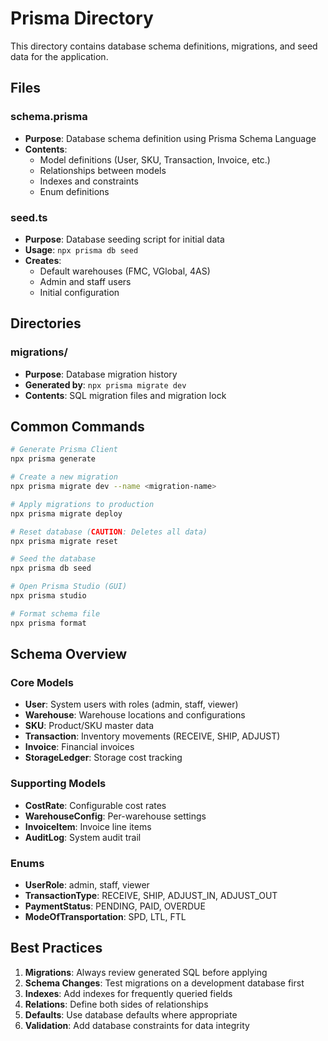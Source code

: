# Prisma Directory

This directory contains database schema definitions, migrations, and seed data for the application.

## Files

### schema.prisma
- **Purpose**: Database schema definition using Prisma Schema Language
- **Contents**: 
  - Model definitions (User, SKU, Transaction, Invoice, etc.)
  - Relationships between models
  - Indexes and constraints
  - Enum definitions

### seed.ts
- **Purpose**: Database seeding script for initial data
- **Usage**: `npx prisma db seed`
- **Creates**:
  - Default warehouses (FMC, VGlobal, 4AS)
  - Admin and staff users
  - Initial configuration

## Directories

### migrations/
- **Purpose**: Database migration history
- **Generated by**: `npx prisma migrate dev`
- **Contents**: SQL migration files and migration lock

## Common Commands

```bash
# Generate Prisma Client
npx prisma generate

# Create a new migration
npx prisma migrate dev --name <migration-name>

# Apply migrations to production
npx prisma migrate deploy

# Reset database (CAUTION: Deletes all data)
npx prisma migrate reset

# Seed the database
npx prisma db seed

# Open Prisma Studio (GUI)
npx prisma studio

# Format schema file
npx prisma format
```

## Schema Overview

### Core Models
- **User**: System users with roles (admin, staff, viewer)
- **Warehouse**: Warehouse locations and configurations
- **SKU**: Product/SKU master data
- **Transaction**: Inventory movements (RECEIVE, SHIP, ADJUST)
- **Invoice**: Financial invoices
- **StorageLedger**: Storage cost tracking

### Supporting Models
- **CostRate**: Configurable cost rates
- **WarehouseConfig**: Per-warehouse settings
- **InvoiceItem**: Invoice line items
- **AuditLog**: System audit trail

### Enums
- **UserRole**: admin, staff, viewer
- **TransactionType**: RECEIVE, SHIP, ADJUST_IN, ADJUST_OUT
- **PaymentStatus**: PENDING, PAID, OVERDUE
- **ModeOfTransportation**: SPD, LTL, FTL

## Best Practices

1. **Migrations**: Always review generated SQL before applying
2. **Schema Changes**: Test migrations on a development database first
3. **Indexes**: Add indexes for frequently queried fields
4. **Relations**: Define both sides of relationships
5. **Defaults**: Use database defaults where appropriate
6. **Validation**: Add database constraints for data integrity